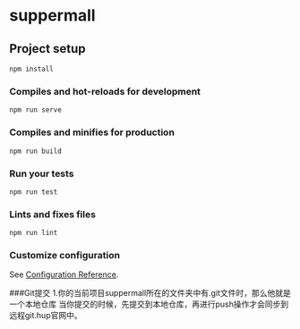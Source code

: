 # suppermall

## Project setup
```
npm install
```

### Compiles and hot-reloads for development
```
npm run serve
```

### Compiles and minifies for production
```
npm run build
```

### Run your tests
```
npm run test
```

### Lints and fixes files
```
npm run lint
```

### Customize configuration
See [Configuration Reference](https://cli.vuejs.org/config/).

###Git提交
1.你的当前项目suppermall所在的文件夹中有.git文件时，那么他就是一个本地仓库
当你提交的时候，先提交到本地仓库，再进行push操作才会同步到远程git.hup官网中。